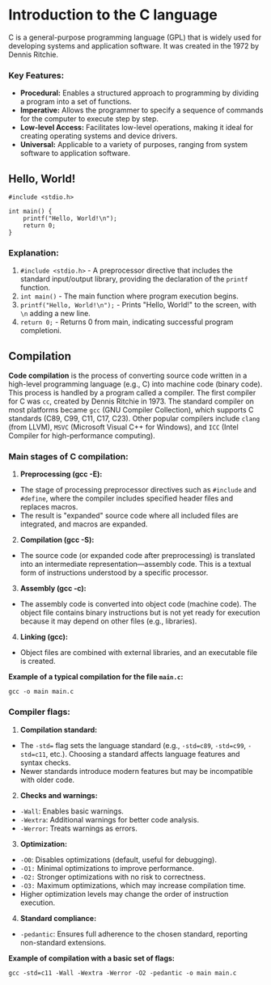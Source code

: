 # Introduction to the C language

C is a general-purpose programming language (GPL) that is widely used for developing systems and application software. It was created in the 1972 by Dennis Ritchie.

### Key Features:

- **Procedural:** Enables a structured approach to programming by dividing a program into a set of functions.
- **Imperative:** Allows the programmer to specify a sequence of commands for the computer to execute step by step.
- **Low-level Access:** Facilitates low-level operations, making it ideal for creating operating systems and device drivers.
- **Universal:** Applicable to a variety of purposes, ranging from system software to application software.

## Hello, World!

```с
#include <stdio.h>

int main() {
    printf("Hello, World!\n");
    return 0;
}
```

### Explanation:

1. `#include <stdio.h>` - A preprocessor directive that includes the standard input/output library, providing the declaration of the `printf` function.
2. `int main()` - The main function where program execution begins.
3. `printf("Hello, World!\n");` - Prints "Hello, World!" to the screen, with `\n` adding a new line.
4. `return 0;` - Returns 0 from main, indicating successful program completioni.

## Compilation

**Code compilation** is the process of converting source code written in a high-level programming language (e.g., C) into machine code (binary code). This process is handled by a program called a compiler. The first compiler for C was `cc`, created by Dennis Ritchie in 1973. The standard compiler on most platforms became `gcc` (GNU Compiler Collection), which supports C standards (C89, C99, C11, C17, C23). Other popular compilers include `clang` (from LLVM), `MSVC` (Microsoft Visual C++ for Windows), and `ICC` (Intel Compiler for high-performance computing).

### Main stages of C compilation:

1. **Preprocessing (gcc -E):**
  - The stage of processing preprocessor directives such as `#include` and `#define`, where the compiler includes specified header files and replaces macros.
  - The result is "expanded" source code where all included files are integrated, and macros are expanded.

2. **Compilation (gcc -S):**
  - The source code (or expanded code after preprocessing) is translated into an intermediate representation—assembly code. This is a textual form of instructions understood by a specific processor.

3. **Assembly (gcc -c):**
  - The assembly code is converted into object code (machine code). The object file contains binary instructions but is not yet ready for execution because it may depend on other files (e.g., libraries).

4. **Linking (gcc):**
  - Object files are combined with external libraries, and an executable file is created.

**Example of a typical compilation for the file `main.c`:**

```
gcc -o main main.c
```

### Compiler flags:

1. **Compilation standard:**
  - The `-std=` flag sets the language standard (e.g., `-std=c89`, `-std=c99`, `-std=c11`, etc.). Choosing a standard affects language features and syntax checks.
  - Newer standards introduce modern features but may be incompatible with older code.

2. **Checks and warnings:**
  - `-Wall`: Enables basic warnings.
  - `-Wextra`: Additional warnings for better code analysis.
  - `-Werror`: Treats warnings as errors.

3. **Optimization:**
  - `-O0`: Disables optimizations (default, useful for debugging).
  - `-O1:` Minimal optimizations to improve performance.
  - `-O2:` Stronger optimizations with no risk to correctness.
  - `-O3:` Maximum optimizations, which may increase compilation time.
  - Higher optimization levels may change the order of instruction execution.

4. **Standard compliance:**
  - `-pedantic`: Ensures full adherence to the chosen standard, reporting non-standard extensions.

**Example of compilation with a basic set of flags:**

```
gcc -std=c11 -Wall -Wextra -Werror -O2 -pedantic -o main main.c
```

